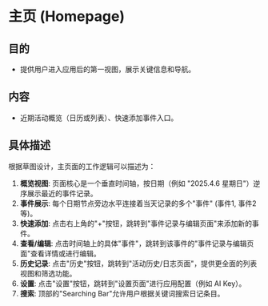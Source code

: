 # 主页 (Homepage)

## 目的

- 提供用户进入应用后的第一视图，展示关键信息和导航。

## 内容

- 近期活动概览（日历或列表）、快速添加事件入口。

## 具体描述

根据草图设计，主页面的工作逻辑可以描述为：

1.  **概览视图**: 页面核心是一个垂直时间轴，按日期（例如 "2025.4.6 星期日"）逆序展示最近的事件记录。
2.  **事件展示**: 每个日期节点旁边水平连接着当天记录的多个"事件" (事件1, 事件2 等)。
3.  **快速添加**: 点击右上角的"+"按钮，跳转到"事件记录与编辑页面"来添加新的事件。
4.  **查看/编辑**: 点击时间轴上的具体"事件"，跳转到该事件的"事件记录与编辑页面"查看详情或进行编辑。
5.  **历史记录**: 点击"历史"按钮，跳转到"活动历史/日志页面"，提供更全面的列表视图和筛选功能。
6.  **设置**: 点击"设置"按钮，跳转到"设置页面"进行应用配置（例如 AI Key）。
7.  **搜索**: 顶部的"Searching Bar"允许用户根据关键词搜索日记条目。